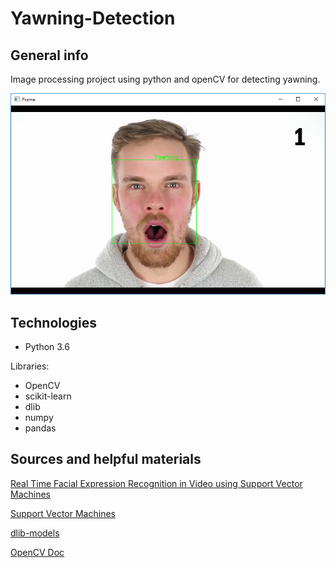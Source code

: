 # Yawning-Detection
## General info
Image processing project using python and openCV for detecting yawning.

![alt text](https://github.com/SSketcher/Python---Machine_Learning/blob/master/Yawning--Detection/resources/Yawning.png?raw=true)


## Technologies
* Python 3.6

Libraries:
* OpenCV
* scikit-learn
* dlib
* numpy
* pandas

## Sources and helpful materials
[Real Time Facial Expression Recognition in Video using Support Vector Machines](https://www.cs.cmu.edu/~cga/behavior/FER-SVM-ICMIpaper.pdf)

[Support Vector Machines](https://github.com/davisking/dlib-models)

[dlib-models](https://www.pythoninformer.com/python-libraries/matplotlib/line-plots/)

[OpenCV Doc](https://docs.opencv.org/master/d6/d00/tutorial_py_root.html)
